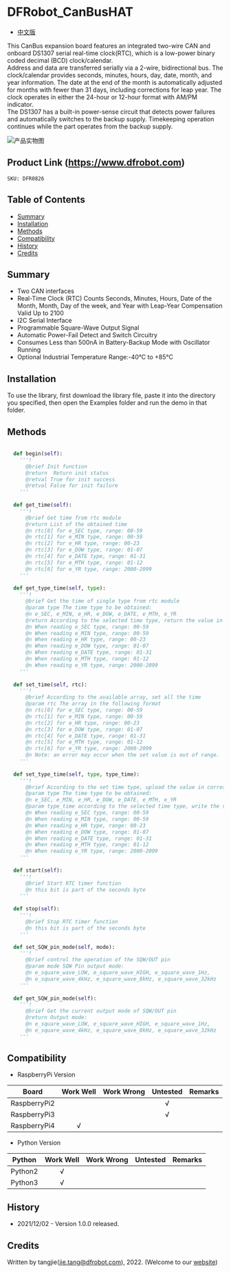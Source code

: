 # DFRobot_CanBusHAT
* [中文版](./README_CN.md)

This CanBus expansion board features an integrated two-wire CAN and onboard DS1307 serial real-time clock(RTC), 
which is a low-power binary coded decimal (BCD) clock/calendar. <br/>
Address and data are transferred serially via a 2-wire, bidirectional bus. The clock/calendar provides seconds, minutes, hours, day, date, month, and year information. The date at the end of the month is automatically adjusted for months with fewer than 31 days, including corrections for leap year. The clock operates in either the 24-hour or 12-hour format with AM/PM indicator.  <br/>
The DS1307 has a built-in power-sense circuit that detects power failures and automatically switches to the backup supply. Timekeeping operation continues while the part operates from the backup supply.


![产品实物图](./resources/images/DFR0826.png)


## Product Link (https://www.dfrobot.com)
    SKU: DFR0826


## Table of Contents
  - [Summary](#summary)
  - [Installation](#installation)
  - [Methods](#methods)
  - [Compatibility](#compatibility)
  - [History](#history)
  - [Credits](#credits)


## Summary
* Two CAN interfaces  
* Real-Time Clock (RTC) Counts Seconds, Minutes, Hours, Date of the Month, Month, Day of the week, and Year with Leap-Year Compensation Valid Up to 2100
* I2C Serial Interface
* Programmable Square-Wave Output Signal
* Automatic Power-Fail Detect and Switch Circuitry
* Consumes Less than 500nA in Battery-Backup Mode with Oscillator Running
* Optional Industrial Temperature Range:-40°C to +85°C 


## Installation

To use the library, first download the library file, paste it into the directory you specified, then open the Examples folder and run the demo in that folder.


## Methods

```python

  def begin(self):
    '''!
      @brief Init function
      @return  Return init status
      @retval True for init success
      @retval False for init failure
    '''
  
  def get_time(self):
    '''!
      @brief Get time from rtc module
      @return List of the obtained time
      @n rtc[0] for e_SEC type, range: 00-59
      @n rtc[1] for e_MIN type, range: 00-59
      @n rtc[2] for e_HR type, range: 00-23
      @n rtc[3] for e_DOW type, range: 01-07
      @n rtc[4] for e_DATE type, range: 01-31
      @n rtc[5] for e_MTH type, range: 01-12
      @n rtc[6] for e_YR type, range: 2000-2099
    '''
  
  def get_type_time(self, type):
    '''!
      @brief Get the time of single type from rtc module
      @param type The time type to be obtained:
      @n e_SEC, e_MIN, e_HR, e_DOW, e_DATE, e_MTH, e_YR
      @return According to the selected time type, return the value in the corresponding range
      @n When reading e_SEC type, range: 00-59
      @n When reading e_MIN type, range: 00-59
      @n When reading e_HR type, range: 00-23
      @n When reading e_DOW type, range: 01-07
      @n When reading e_DATE type, range: 01-31
      @n When reading e_MTH type, range: 01-12
      @n When reading e_YR type, range: 2000-2099
    '''
  
  def set_time(self, rtc):
    '''!
      @brief According to the available array, set all the time
      @param rtc The array in the following format
      @n rtc[0] for e_SEC type, range: 00-59
      @n rtc[1] for e_MIN type, range: 00-59
      @n rtc[2] for e_HR type, range: 00-23
      @n rtc[3] for e_DOW type, range: 01-07
      @n rtc[4] for e_DATE type, range: 01-31
      @n rtc[5] for e_MTH type, range: 01-12
      @n rtc[6] for e_YR type, range: 2000-2099
      @n Note: an error may occur when the set value is out of range.
    '''
  
  def set_type_time(self, type, type_time):
    '''!
      @brief According to the set time type, upload the value in corresponding range, and set time
      @param type The time type to be obtained:
      @n e_SEC, e_MIN, e_HR, e_DOW, e_DATE, e_MTH, e_YR
      @param type_time according to the selected time type, write the value in the corresponding range
      @n When reading e_SEC type, range: 00-59
      @n When reading e_MIN type, range: 00-59
      @n When reading e_HR type, range: 00-23
      @n When reading e_DOW type, range: 01-07
      @n When reading e_DATE type, range: 01-31
      @n When reading e_MTH type, range: 01-12
      @n When reading e_YR type, range: 2000-2099
    '''
  
  def start(self):
    '''!
      @brief Start RTC timer function
      @n this bit is part of the seconds byte
    '''
  
  def stop(self):
    '''!
      @brief Stop RTC timer function
      @n this bit is part of the seconds byte
    '''

  def set_SQW_pin_mode(self, mode):
    '''!
      @brief control the operation of the SQW/OUT pin
      @param mode SQW Pin output mode:
      @n e_square_wave_LOW, e_square_wave_HIGH, e_square_wave_1Hz, 
      @n e_square_wave_4kHz, e_square_wave_8kHz, e_square_wave_32kHz
    '''
  
  def get_SQW_pin_mode(self):
    '''!
      @brief Get the current output mode of SQW/OUT pin
      @return Output mode:
      @n e_square_wave_LOW, e_square_wave_HIGH, e_square_wave_1Hz, 
      @n e_square_wave_4kHz, e_square_wave_8kHz, e_square_wave_32kHz
    '''

```


## Compatibility

* RaspberryPi Version

| Board        | Work Well | Work Wrong | Untested | Remarks |
| ------------ | :-------: | :--------: | :------: | ------- |
| RaspberryPi2 |           |            |    √     |         |
| RaspberryPi3 |           |            |    √     |         |
| RaspberryPi4 |     √     |            |          |         |

* Python Version

| Python  | Work Well | Work Wrong | Untested | Remarks |
| ------- | :-------: | :--------: | :------: | ------- |
| Python2 |     √     |            |          |         |
| Python3 |     √     |            |          |         |


## History

- 2021/12/02 - Version 1.0.0 released.


## Credits

Written by tangjie(jie.tang@dfrobot.com), 2022. (Welcome to our [website](https://www.dfrobot.com/))

